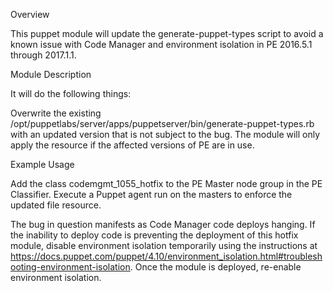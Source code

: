 Overview

This puppet module will update the generate-puppet-types script to avoid a known issue with Code Manager and environment isolation in PE 2016.5.1 through 2017.1.1.

Module Description

It will do the following things:

Overwrite the existing /opt/puppetlabs/server/apps/puppetserver/bin/generate-puppet-types.rb with an updated version that is not subject to the bug.  The module will only apply the resource if the affected versions of PE are in use.

Example Usage

Add the class codemgmt_1055_hotfix to the PE Master node group in the PE Classifier.  Execute a Puppet agent run on the masters to enforce the updated file resource.

The bug in question manifests as Code Manager code deploys hanging.  If the inability to deploy code is preventing the deployment of this hotfix module, disable environment isolation temporarily using the instructions at https://docs.puppet.com/puppet/4.10/environment_isolation.html#troubleshooting-environment-isolation.  Once the module is deployed, re-enable environment isolation.

